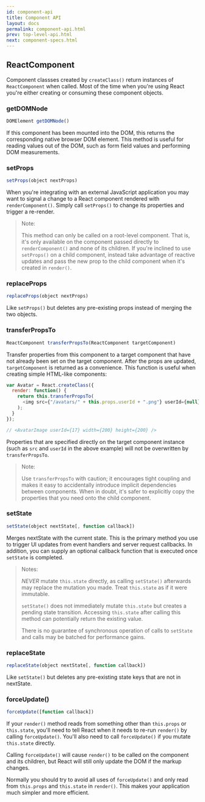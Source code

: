 ```yaml
---
id: component-api
title: Component API
layout: docs
permalink: component-api.html
prev: top-level-api.html
next: component-specs.html
---
```


## ReactComponent

Component classses created by `createClass()` return instances of
`ReactComponent` when called. Most of the time when you're using React you're
either creating or consuming these component objects.


### getDOMNode

```javascript
DOMElement getDOMNode()
```

If this component has been mounted into the DOM, this returns the corresponding
native browser DOM element. This method is useful for reading values out of the
DOM, such as form field values and performing DOM measurements.


### setProps

```javascript
setProps(object nextProps)
```

When you're integrating with an external JavaScript application you may want to
signal a change to a React component rendered with `renderComponent()`. Simply
call `setProps()` to change its properties and trigger a re-render.

> Note:
>
> This method can only be called on a root-level component. That is, it's only
> available on the component passed directly to `renderComponent()` and none of
> its children. If you're inclined to use `setProps()` on a child component,
> instead take advantage of reactive updates and pass the new prop to the child
> component when it's created in `render()`.


### replaceProps

```javascript
replaceProps(object nextProps)
```

Like `setProps()` but deletes any pre-existing props instead of merging the two objects.


### transferPropsTo

```javascript
ReactComponent transferPropsTo(ReactComponent targetComponent)
```

Transfer properties from this component to a target component that have not
already been set on the target component. After the props are updated,
`targetComponent` is returned as a convenience. This function is useful when
creating simple HTML-like components:

```javascript
var Avatar = React.createClass({
  render: function() {
    return this.transferPropsTo(
      <img src={"/avatars/" + this.props.userId + ".png"} userId={null} />
    );
  }
});

// <AvatarImage userId={17} width={200} height={200} />
```

Properties that are specified directly on the target component instance (such
as `src` and `userId` in the above example) will not be overwritten by
`transferPropsTo`.

> Note:
>
> Use `transferPropsTo` with caution; it encourages tight coupling and makes it
> easy to accidentally introduce implicit dependencies between components. When
> in doubt, it's safer to explicitly copy the properties that you need onto the
> child component.


### setState

```javascript
setState(object nextState[, function callback])
```

Merges nextState with the current state. This is the primary method you use to
trigger UI updates from event handlers and server request callbacks.  In
addition, you can supply an optional callback function that is executed once
`setState` is completed.

> Notes:
>
> *NEVER* mutate `this.state` directly, as calling `setState()` afterwards may
> replace the mutation you made. Treat `this.state` as if it were immutable.
>
> `setState()` does not immediately mutate `this.state` but creates a pending
> state transition. Accessing `this.state` after calling this method can
> potentially return the existing value.
>
> There is no guarantee of synchronous operation of calls to `setState` and
> calls may be batched for performance gains.


### replaceState

```javascript
replaceState(object nextState[, function callback])
```

Like `setState()` but deletes any pre-existing state keys that are not in
nextState.


### forceUpdate()

```javascript
forceUpdate([function callback])
```

If your `render()` method reads from something other than `this.props` or
`this.state`, you'll need to tell React when it needs to re-run `render()` by
calling `forceUpdate()`. You'll also need to call `forceUpdate()` if you mutate
`this.state` directly.

Calling `forceUpdate()` will cause `render()` to be called on the component and
its children, but React will still only update the DOM if the markup changes.

Normally you should try to avoid all uses of `forceUpdate()` and only read from
`this.props` and `this.state` in `render()`. This makes your application much
simpler and more efficient.
